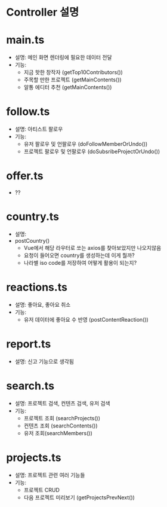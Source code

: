# Controller 설명

# main.ts
- 설명: 메인 화면 렌더링에 필요한 데이터 전달
- 기능:
  - 지금 핫한 창작자 (getTop10Contributors())
  - 주목할 만한 프로젝트 (getMainContents())
  - 알통 에디터 추천 (getMainContents())

# follow.ts
- 설명: 아티스트 팔로우
- 기능:
  - 유저 팔로우 및 언팔로우 (doFollowMemberOrUndo())
  - 프로젝트 팔로우 및 언팔로우 (doSubsribeProjectOrUndo())
  
# offer.ts
- ??

# country.ts
- 설명: 
- postCountry()
  - Vue에서 해당 라우터로 쏘는 axios를 찾아보았지만 나오지않음
  - 요청이 들어오면 country를 생성하는데 이게 뭘까?
  - 나라별 iso code를 저장하여 어떻게 활용이 되는지?
  
# reactions.ts
- 설명: 좋아요, 좋아요 취소
- 기능: 
  - 유저 데이터에 좋아요 수 반영 (postContentReaction())

# report.ts
- 설명: 신고 기능으로 생각됨
  
# search.ts
- 설명: 프로젝트 검색, 컨텐츠 검색, 유저 검색
- 기능:
  - 프로젝트 조회 (searchProjects())
  - 컨텐츠 조회 (searchContents())
  - 유저 조회(searchMembers())
  
# projects.ts
- 설명: 프로젝트 관련 여러 기능들
- 기능: 
  - 프로젝트 CRUD
  - 다음 프로젝트 미리보기 (getProjectsPrevNext())